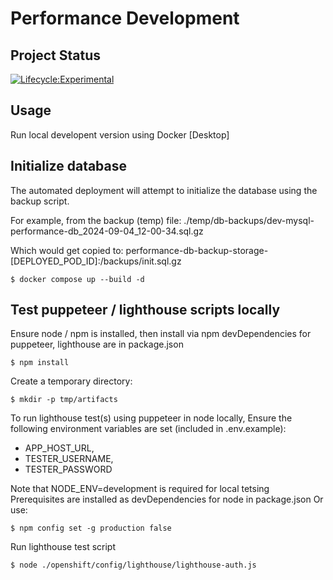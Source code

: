 # Performance Development

## Project Status

[![Lifecycle:Experimental](https://img.shields.io/badge/Lifecycle-Experimental-339999)](https://github.com/bcgov/repomountie/blob/master/doc/lifecycle-badges.md)

## Usage

Run local developent version using Docker [Desktop]

## Initialize database

The automated deployment will attempt to initialize the database using the backup script.

For example, from the backup (temp) file: ./temp/db-backups/dev-mysql-performance-db_2024-09-04_12-00-34.sql.gz

Which would get copied to: performance-db-backup-storage-[DEPLOYED_POD_ID]:/backups/init.sql.gz

`$ docker compose up --build -d`

## Test puppeteer / lighthouse scripts locally

Ensure node / npm is installed, then install via npm
devDependencies for puppeteer, lighthouse are in package.json

`$ npm install`

Create a temporary directory:

`$ mkdir -p tmp/artifacts`

To run lighthouse test(s) using puppeteer in node locally,
Ensure the following environment variables are set (included in .env.example):

- APP_HOST_URL,
- TESTER_USERNAME,
- TESTER_PASSWORD

Note that NODE_ENV=development is required for local tetsing
Prerequisites are installed as devDependencies for node in package.json
Or use:

`$ npm config set -g production false`

Run lighthouse test script

`$ node ./openshift/config/lighthouse/lighthouse-auth.js`
